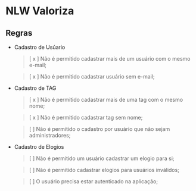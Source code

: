 # NLW Valoriza

## Regras

- Cadastro de Usúario
    >[ x ] Não é permitido cadastrar mais de um usuário com o mesmo e-mail;

    >[ x ] Não é permitido cadastrar usuário sem e-mail;
>
- Cadastro de TAG    
    >[ x ] Não é permitido cadastrar mais de uma tag com o mesmo nome;

    >[ x ] Não é permitido cadastrar tag sem nome;
    
    >[ ] Não é permitido o cadastro por usuário que não sejam administradores;
>
- Cadastro de Elogios
    >[ ] Não é permitido um usuário cadastrar um elogio para si;

    >[ ] Não é permitido cadastrar elogios para usuários inválidos;
    
    >[ ] O usuário precisa estar autenticado na aplicação;